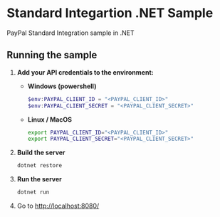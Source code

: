 # Standard Integartion .NET Sample

PayPal Standard Integration sample in .NET

## Running the sample

1. **Add your API credentials to the environment:**

   - **Windows (powershell)**

     ```powershell
     $env:PAYPAL_CLIENT_ID = "<PAYPAL_CLIENT_ID>"
     $env:PAYPAL_CLIENT_SECRET = "<PAYPAL_CLIENT_SECRET>"
     ```

   - **Linux / MacOS**

     ```bash
     export PAYPAL_CLIENT_ID="<PAYPAL_CLIENT_ID>"
     export PAYPAL_CLIENT_SECRET="<PAYPAL_CLIENT_SECRET>"
     ```

2. **Build the server**

   ```bash
   dotnet restore
   ```

3. **Run the server**

   ```bash
   dotnet run
   ```

4. Go to [http://localhost:8080/](http://localhost:8080/)
